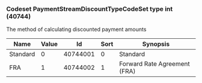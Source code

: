 ### Codeset PaymentStreamDiscountTypeCodeSet type int (40744)

The method of calculating discounted payment amounts

| Name     | Value | Id       | Sort | Synopsis                     |
|----------|-------|----------|------|------------------------------|
| Standard | 0     | 40744001 | 0    | Standard                     |
| FRA      | 1     | 40744002 | 1    | Forward Rate Agreement (FRA) |

